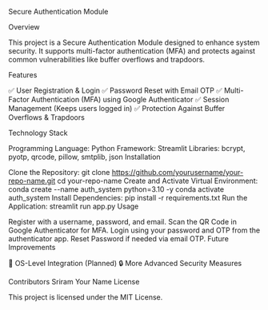 Secure Authentication Module

Overview

This project is a Secure Authentication Module designed to enhance system security. It supports multi-factor authentication (MFA) and protects against common vulnerabilities like buffer overflows and trapdoors.

Features

✅ User Registration & Login
✅ Password Reset with Email OTP
✅ Multi-Factor Authentication (MFA) using Google Authenticator
✅ Session Management (Keeps users logged in)
✅ Protection Against Buffer Overflows & Trapdoors

Technology Stack

Programming Language: Python
Framework: Streamlit
Libraries: bcrypt, pyotp, qrcode, pillow, smtplib, json
Installation

Clone the Repository:
git clone https://github.com/yourusername/your-repo-name.git
cd your-repo-name
Create and Activate Virtual Environment:
conda create --name auth_system python=3.10 -y
conda activate auth_system
Install Dependencies:
pip install -r requirements.txt
Run the Application:
streamlit run app.py
Usage

Register with a username, password, and email.
Scan the QR Code in Google Authenticator for MFA.
Login using your password and OTP from the authenticator app.
Reset Password if needed via email OTP.
Future Improvements

🚀 OS-Level Integration (Planned)
🔒 More Advanced Security Measures

Contributors
Sriram
Your Name
License

This project is licensed under the MIT License.
